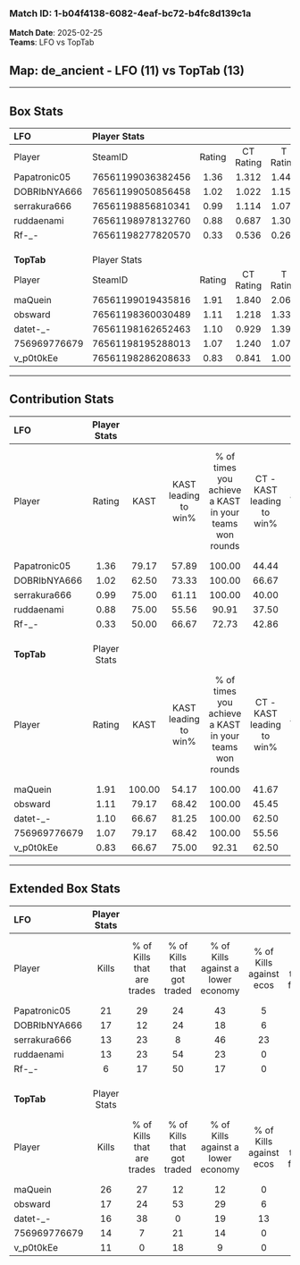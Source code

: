 ### Match ID: 1-b04f4138-6082-4eaf-bc72-b4fc8d139c1a  
**Match Date**: 2025-02-25  
**Teams**: LFO vs TopTab  

## **Map**: de_ancient - LFO (11) vs TopTab (13)  
---  

## Box Stats  

| **LFO**      | Player Stats      |        |           |          |        |       |       |         |        |      |     |
| :- | :- | :-: | :-: | :-: | :-: | :-: | :-: | :-: | :-: | :-: | :-: |
| Player       | SteamID           | Rating | CT Rating | T Rating |  KAST  |  ADR  | Kills | Assists | Deaths | K/D  | HS% |
| Papatronic05 | 76561199036382456 |  1.36  |   1.312   |  1.447   | 79.17  | 74.3  |  21   |    3    |   13   | 1.62 | 42  |
| DOBRIbNYA666 | 76561199050856458 |  1.02  |   1.022   |  1.150   | 62.50  | 83.1  |  17   |    5    |   18   | 0.94 | 76  |
| serrakura666 | 76561198856810341 |  0.99  |   1.114   |  1.077   | 75.00  | 59.4  |  13   |    2    |   13   | 1.00 |  7  |
| ruddaenami   | 76561198978132760 |  0.88  |   0.687   |  1.302   | 75.00  | 64.9  |  13   |    5    |   19   | 0.68 | 53  |
| Rf-_-        | 76561198277820570 |  0.33  |   0.536   |  0.264   | 50.00  | 43.8  |   6   |    4    |   21   | 0.29 | 33  |
|              |                   |        |           |          |        |       |       |         |        |      |     |
|              |                   |        |           |          |        |       |       |         |        |      |     |
|              |                   |        |           |          |        |       |       |         |        |      |     |
| **TopTab**   | Player Stats      |        |           |          |        |       |       |         |        |      |     |
| Player       | SteamID           | Rating | CT Rating | T Rating |  KAST  |  ADR  | Kills | Assists | Deaths | K/D  | HS% |
| maQuein      | 76561199019435816 |  1.91  |   1.840   |  2.068   | 100.00 | 104.6 |  26   |    5    |   8    | 3.25 | 15  |
| obsward      | 76561198360030489 |  1.11  |   1.218   |  1.335   | 79.17  | 65.4  |  17   |    6    |   17   | 1.00 | 76  |
| datet-_-     | 76561198162652463 |  1.10  |   0.929   |  1.398   | 66.67  | 77.8  |  16   |    8    |   14   | 1.14 | 62  |
| 756969776679 | 76561198195288013 |  1.07  |   1.240   |  1.075   | 79.17  | 71.5  |  14   |    7    |   15   | 0.93 | 28  |
| v_p0t0kEe    | 76561198286208633 |  0.83  |   0.841   |  1.007   | 66.67  | 69.9  |  11   |    5    |   16   | 0.69 | 81  |
---  

## Contribution Stats  

| **LFO**      | Player Stats |        |                      |                                                        |                           |                                                             |                          |                                                            |
| :- | :-: | :-: | :-: | :-: | :-: | :-: | :-: | :-: |
| Player       |    Rating    |  KAST  | KAST leading to win% | % of times you achieve a KAST in your teams won rounds | CT - KAST leading to win% | CT - % of times you achieve a KAST in your teams won rounds | T - KAST leading to win% | T - % of times you achieve a KAST in your teams won rounds |
| Papatronic05 |     1.36     | 79.17  |        57.89         |                         100.00                         |           44.44           |                           100.00                            |          70.00           |                           100.00                           |
| DOBRIbNYA666 |     1.02     | 62.50  |        73.33         |                         100.00                         |           66.67           |                           100.00                            |          77.78           |                           100.00                           |
| serrakura666 |     0.99     | 75.00  |        61.11         |                         100.00                         |           40.00           |                           100.00                            |          87.50           |                           100.00                           |
| ruddaenami   |     0.88     | 75.00  |        55.56         |                         90.91                          |           37.50           |                            75.00                            |          70.00           |                           100.00                           |
| Rf-_-        |     0.33     | 50.00  |        66.67         |                         72.73                          |           42.86           |                            75.00                            |          100.00          |                           71.43                            |
|              |              |        |                      |                                                        |                           |                                                             |                          |                                                            |
|              |              |        |                      |                                                        |                           |                                                             |                          |                                                            |
|              |              |        |                      |                                                        |                           |                                                             |                          |                                                            |
| **TopTab**   | Player Stats |        |                      |                                                        |                           |                                                             |                          |                                                            |
| Player       |    Rating    |  KAST  | KAST leading to win% | % of times you achieve a KAST in your teams won rounds | CT - KAST leading to win% | CT - % of times you achieve a KAST in your teams won rounds | T - KAST leading to win% | T - % of times you achieve a KAST in your teams won rounds |
| maQuein      |     1.91     | 100.00 |        54.17         |                         100.00                         |           41.67           |                           100.00                            |          66.67           |                           100.00                           |
| obsward      |     1.11     | 79.17  |        68.42         |                         100.00                         |           45.45           |                           100.00                            |          100.00          |                           100.00                           |
| datet-_-     |     1.10     | 66.67  |        81.25         |                         100.00                         |           62.50           |                           100.00                            |          100.00          |                           100.00                           |
| 756969776679 |     1.07     | 79.17  |        68.42         |                         100.00                         |           55.56           |                           100.00                            |          80.00           |                           100.00                           |
| v_p0t0kEe    |     0.83     | 66.67  |        75.00         |                         92.31                          |           62.50           |                           100.00                            |          87.50           |                           87.50                            |
---  

## Extended Box Stats  

| **LFO**      | Player Stats |                            |                            |                                    |                         |                              |                                 |        |                             |                                     |                          |                               |                            |
| :- | :-: | :-: | :-: | :-: | :-: | :-: | :-: | :-: | :-: | :-: | :-: | :-: | :-: |
| Player       |    Kills     | % of Kills that are trades | % of Kills that got traded | % of Kills against a lower economy | % of Kills against ecos | % of Kills that are flawless | % of Kills that are close duels | Deaths | % of Deaths that get traded | % of Deaths against a lower economy | % of Deaths against ecos | % of Deaths that are flawless | % of Deaths that are close |
| Papatronic05 |      21      |             29             |             24             |                 43                 |            5            |              52              |               14                |   13   |             15              |                 15                  |            0             |              77               |             0              |
| DOBRIbNYA666 |      17      |             12             |             24             |                 18                 |            6            |              76              |                6                |   18   |             17              |                 28                  |            6             |              61               |             0              |
| serrakura666 |      13      |             23             |             8              |                 46                 |           23            |              85              |                0                |   13   |             31              |                 15                  |            0             |              77               |             0              |
| ruddaenami   |      13      |             23             |             54             |                 23                 |            0            |              46              |                0                |   19   |             26              |                 26                  |            0             |              47               |             16             |
| Rf-_-        |      6       |             17             |             50             |                 17                 |            0            |              33              |               33                |   21   |             14              |                 19                  |            0             |              71               |             0              |
|              |              |                            |                            |                                    |                         |                              |                                 |        |                             |                                     |                          |                               |                            |
|              |              |                            |                            |                                    |                         |                              |                                 |        |                             |                                     |                          |                               |                            |
|              |              |                            |                            |                                    |                         |                              |                                 |        |                             |                                     |                          |                               |                            |
| **TopTab**   | Player Stats |                            |                            |                                    |                         |                              |                                 |        |                             |                                     |                          |                               |                            |
| Player       |    Kills     | % of Kills that are trades | % of Kills that got traded | % of Kills against a lower economy | % of Kills against ecos | % of Kills that are flawless | % of Kills that are close duels | Deaths | % of Deaths that get traded | % of Deaths against a lower economy | % of Deaths against ecos | % of Deaths that are flawless | % of Deaths that are close |
| maQuein      |      26      |             27             |             12             |                 12                 |            0            |              69              |                0                |   8    |             25              |                 25                  |            13            |              63               |             25             |
| obsward      |      17      |             24             |             53             |                 29                 |            6            |              59              |                6                |   17   |             41              |                 12                  |            6             |              76               |             6              |
| datet-_-     |      16      |             38             |             0              |                 19                 |           13            |              69              |                6                |   14   |             21              |                 14                  |            0             |              64               |             0              |
| 756969776679 |      14      |             7              |             21             |                 14                 |            0            |              57              |                7                |   15   |             27              |                 13                  |            0             |              60               |             13             |
| v_p0t0kEe    |      11      |             0              |             18             |                 9                  |            0            |              64              |                0                |   16   |             25              |                 13                  |            6             |              44               |             6              |
